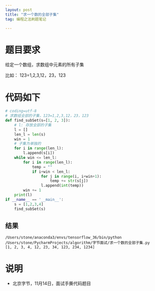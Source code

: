 ```yaml
---
layout: post
title: "求一个数的全部子集"
tag: 编程之法刷题笔记

---
```


# 题目要求

给定一个数组，求数组中元素的所有子集

比如： 123=1,2,3,12，23，123

# **代码如下**

~~~python 
# coding=utf-8
# 求数组全部的子集，123=1,2,3,12，23，123
def find_subSet(s=[1, 2, 3]):
    # l: 存放全部的子集
    l = []
    len_l = len(s)
    win = 1
    # 子集为单独的
    for i in range(len_l):
        l.append(s[i])
    while win <= len_l:
        for i in range(len_l):
            temp = ""
            if i+win < len_l:
                for j in range(i, i+win+1):
                    temp += str(s[j])
                l.append(int(temp))
        win += 1
    print(l)
if __name__ == '__main__':
    s = [1,2,3,4]
    find_subSet(s)

~~~

## **结果**

~~~
/Users/stone/anaconda3/envs/tensorflow_36/bin/python /Users/stone/PycharmProjects/algorithm/字节面试/求一个数的全部子集.py
[1, 2, 3, 4, 12, 23, 34, 123, 234, 1234]
~~~



# **说明**

- 北京字节，11月14日，面试手撕代码题目



